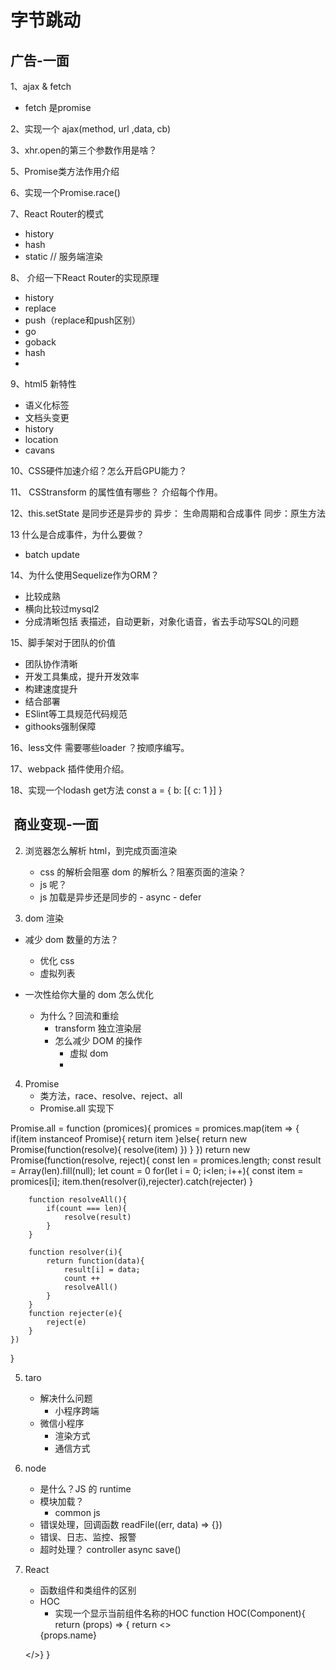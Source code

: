 # 字节跳动

## 广告-一面
1、ajax  & fetch
- fetch 是promise

2、实现一个 ajax(method,  url ,data, cb)

3、xhr.open的第三个参数作用是啥？

5、Promise类方法作用介绍

6、实现一个Promise.race()

7、React Router的模式
- history
- hash
- static // 服务端渲染

8、 介绍一下React Router的实现原理
- history
 - replace
 - push（replace和push区别）
 - go
 - goback
- hash
 - 

9、html5 新特性
- 语义化标签
- 文档头变更
- history
- location
- cavans

10、CSS硬件加速介绍？怎么开启GPU能力？

11、 CSStransform 的属性值有哪些？ 介绍每个作用。

12、this.setState 是同步还是异步的
异步： 生命周期和合成事件
同步：原生方法

13 什么是合成事件，为什么要做？
- batch update

14、为什么使用Sequelize作为ORM？
- 比较成熟
- 横向比较过mysql2
- 分成清晰包括 表描述，自动更新，对象化语音，省去手动写SQL的问题

15、脚手架对于团队的价值
- 团队协作清晰
- 开发工具集成，提升开发效率
- 构建速度提升
- 结合部署
- ESlint等工具规范代码规范
- githooks强制保障

16、less文件 需要哪些loader ？按顺序编写。

17、webpack 插件使用介绍。

18、实现一个lodash get方法 
const a = {
b: [{
 c: 1
}]
}

##  商业变现-一面
2. 浏览器怎么解析 html，到完成页面渲染
    - css 的解析会阻塞 dom 的解析么？阻塞页面的渲染？
     - js 呢？
     - js 加载是异步还是同步的
            - async 
            - defer
  
3. dom 渲染

- 减少 dom 数量的方法？
    - 优化 css
    - 虚拟列表

 - 一次性给你大量的 dom 怎么优化
    - 为什么？回流和重绘
        - transform 独立渲染层
        - 怎么减少 DOM 的操作
            - 虚拟 dom
            - 
4.  Promise 
    - 类方法，race、resolve、reject、all
    - Promise.all 实现下

Promise.all = function (promices){
    promices = promices.map(item => {
        if(item instanceof Promise){
            return item
        }else{
            return new Promise(function(resolve){
                resolve(item)
            })
        }
    })
    return new Promise(function(resolve, reject){
        const len = promices.length;
        const result = Array(len).fill(null);
        let count = 0
        for(let i = 0; i<len; i++){
            const item = promices[i];
            item.then(resolver(i),rejecter).catch(rejecter)
        }
        
        function resolveAll(){
            if(count === len){
                resolve(result)
            }
        }
        
        function resolver(i){
            return function(data){
                result[i] = data;
                count ++
                resolveAll()
            }
        }
        function rejecter(e){
            reject(e)
        }
    })
}

5. taro
    - 解决什么问题
        - 小程序跨端 
    -  微信小程序
        - 渲染方式
        - 通信方式

6. node
    - 是什么？JS 的 runtime
    - 模块加载？
        - common js
    - 错误处理，回调函数 
        readFile((err, data) => {})
    - 错误、日志、监控、报警
    - 超时处理？
        controller
                async save()
        

7. React    
    - 函数组件和类组件的区别
    - HOC
         - 实现一个显示当前组件名称的HOC
 function HOC(Component){
    return (props) => {
     return <>
        <div>{props.name}</div>
        <Component {...props}/>
    </>}
}